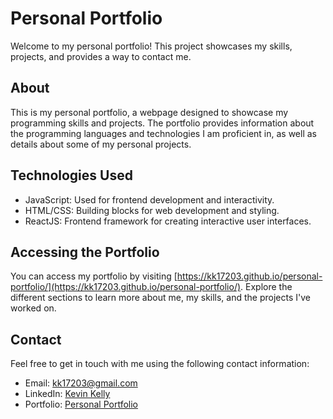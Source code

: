 # Personal Portfolio

Welcome to my personal portfolio! This project showcases my skills, projects, and provides a way to contact me.

## About

This is my personal portfolio, a webpage designed to showcase my programming skills and projects. The portfolio provides information about the programming languages and technologies I am proficient in, as well as details about some of my personal projects.

## Technologies Used

-   JavaScript: Used for frontend development and interactivity.
-   HTML/CSS: Building blocks for web development and styling.
-   ReactJS: Frontend framework for creating interactive user interfaces.

<!-- Node.js: Backend JavaScript runtime for server-side development. -->

## Accessing the Portfolio

You can access my portfolio by visiting [https://kk17203.github.io/personal-portfolio/](https://kk17203.github.io/personal-portfolio/). Explore the different sections to learn more about me, my skills, and the projects I've worked on.

## Contact

Feel free to get in touch with me using the following contact information:

-   Email: [kk17203@gmail.com](mailto:kk17203@gmail.com)
-   LinkedIn: [Kevin Kelly](https://linkedin.com/in/kevin-kelly-aa231582)
-   Portfolio: [Personal Portfolio](https://kk17203.github.io/personal-portfolio/)
